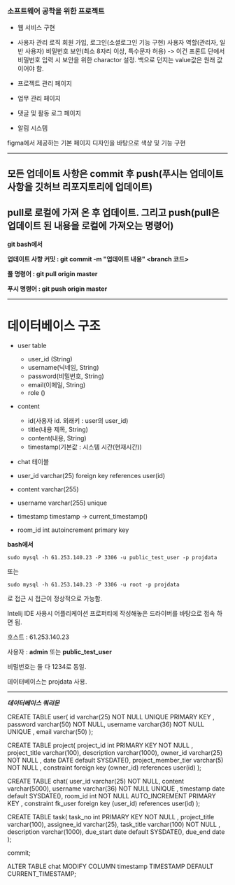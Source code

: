 ### 소프트웨어 공학을 위한 프로젝트
* 웹 서비스 구현

- 사용자 관리 로직
    회원 가입, 로그인(소셜로그인 기능 구현)
    사용자 역할(관리자, 일반 사용자)
    비밀번호 보안(최소 8자리 이상, 특수문자 허용)
      -> 이건 프론트 단에서 비밀번호 입력 시 보안을 위한 charactor 설정. 백으로 던지는 value값은 원래 값이어야 함.

- 프로젝트 관리 페이지

- 업무 관리 페이지

- 댓글 및 활동 로그 페이지

- 알림 시스템


figma에서 제공하는 기본 페이지 디자인을 바탕으로 색상 및 기능 구현


---
## 모든 업데이트 사항은 commit 후 push(푸시는 업데이트 사항을 깃허브 리포지토리에 업데이트)
## pull로 로컬에 가져 온 후 업데이트. 그리고 push(pull은 업데이트 된 내용을 로컬에 가져오는 명령어)

**git bash에서**
    
**업데이트 사항 커밋 : git commit -m "업데이트 내용" <branch 코드>**
    
**풀 명령어 : git pull origin master**
    
**푸시 명령어 : git push origin master**

--- 

# 데이터베이스 구조
- user table
  - user_id (String)
  - username(닉네임, String)
  - password(비밀번호, String)
  - email(이메일, String)
  - role ()

- content
  - id(사용자 id. 외래키 : user의 user_id)
  - title(내용 제목, String)
  - content(내용, String)
  - timestamp(기본값 : 시스템 시간(현재시간))
- chat 테이블
  
- user_id varchar(25) foreign key references user(id)
- content varchar(255)
- username varchar(255) unique
- timestamp timestamp -> current_timestamp()
- room_id int autoincrement primary key


**bash에서**

``sudo mysql -h 61.253.140.23 -P 3306 -u public_test_user -p projdata``


또는

``sudo mysql -h 61.253.140.23 -P 3306 -u root -p projdata``

로 접근 시 접근이 정상적으로 가능함.

Intelij IDE 사용시 어플리케이션 프로퍼티에 작성해놓은 드라이버를 바탕으로 접속 하면 됨.

호스트 : 61.253.140.23

사용자 : **admin** 또는 **public_test_user**

비밀번호는 둘 다 1234로 동일.

데이터베이스는 projdata 사용.



--- 
***데이터베이스 쿼리문***

CREATE TABLE user(
id varchar(25) NOT NULL UNIQUE PRIMARY KEY ,
password varchar(50) NOT NULL,
username varchar(36) NOT NULL UNIQUE ,
email varchar(50)
);

CREATE TABLE project(
project_id int PRIMARY KEY NOT NULL ,
project_title varchar(100),
description varchar(1000),
owner_id varchar(25) NOT NULL ,
date DATE default SYSDATE(),
project_member_tier varchar(5) NOT NULL ,
constraint foreign key (owner_id) references user(id)
);

CREATE TABLE chat(
user_id varchar(25) NOT NULL,
content varchar(5000),
username varchar(36) NOT NULL UNIQUE ,
timestamp date default SYSDATE(),
room_id int NOT NULL AUTO_INCREMENT PRIMARY KEY ,
constraint fk_user foreign key (user_id) references user(id)
);

CREATE TABLE task(
task_no int PRIMARY KEY NOT NULL ,
project_title varchar(100),
assignee_id varchar(25),
task_title varchar(100) NOT NULL ,
description varchar(1000),
due_start date default SYSDATE(),
due_end date
);

commit;

ALTER TABLE chat
MODIFY COLUMN timestamp TIMESTAMP DEFAULT CURRENT_TIMESTAMP;
